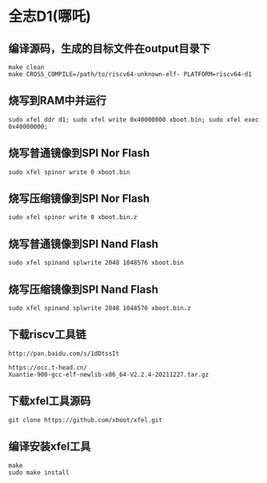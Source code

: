 # 全志D1(哪吒) <!-- {docsify-ignore} -->

## 编译源码，生成的目标文件在output目录下
```shell
make clean
make CROSS_COMPILE=/path/to/riscv64-unknown-elf- PLATFORM=riscv64-d1
```

## 烧写到RAM中并运行
```shell
sudo xfel ddr d1; sudo xfel write 0x40000000 xboot.bin; sudo xfel exec 0x40000000;
```

## 烧写普通镜像到SPI Nor Flash
```shell
sudo xfel spinor write 0 xboot.bin
```

## 烧写压缩镜像到SPI Nor Flash
```shell
sudo xfel spinor write 0 xboot.bin.z
```

## 烧写普通镜像到SPI Nand Flash
```shell
sudo xfel spinand splwrite 2048 1048576 xboot.bin
```

## 烧写压缩镜像到SPI Nand Flash
```shell
sudo xfel spinand splwrite 2048 1048576 xboot.bin.z
```

## 下载riscv工具链
```shell
http://pan.baidu.com/s/1dDtssIt

```
```
https://occ.t-head.cn/
Xuantie-900-gcc-elf-newlib-x86_64-V2.2.4-20211227.tar.gz
```

## 下载xfel工具源码
```shell
git clone https://github.com/xboot/xfel.git
```

## 编译安装xfel工具
```shell
make
sudo make install
```

